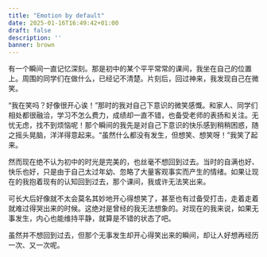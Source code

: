 ```yaml
---
title: "Emotion by default"
date: 2025-01-16T16:49:42+01:00
draft: false
description: ''
banner: brown
---
```

有一个瞬间一直记忆深刻。那是初中的某个平平常常的课间，我坐在自己的位置上。周围的同学们在做什么，已经记不清楚。片刻后，回过神来，我发现自己在微笑。

“我在笑吗？好像很开心诶！”那时的我对自己下意识的微笑感慨。和家人、同学们相处都很融洽，学习不怎么费力，成绩却一直不错，也备受老师的表扬和关注。无忧无虑，找不到烦恼呢！那个瞬间的我先是对自己下意识的快乐感到稍稍困惑，随之摇头晃脑，洋洋得意起来。“虽然什么都没有发生，但想笑、想笑呀！”我笑了起来。

然而现在绝不认为初中的时光是完美的，也丝毫不想回到过去。当时的自满也好、快乐也好，只是由于自己太过年幼、忽略了大量客观事实而产生的情绪。如果让现在的我抱着现有的认知回到过去，那个课间，我或许无法笑出来。

可长大后好像就不太会莫名其妙地开心得想笑了，甚至也有过备受打击，走着走着就难过得哭出来的时候。这绝对是曾经的我无法想象的。对现在的我来说，如果无事发生，内心也能维持平静，就算是不错的状态了吧。

虽然并不想回到过去，但那个无事发生却开心得笑出来的瞬间，却让人好想再经历一次、又一次呢。
